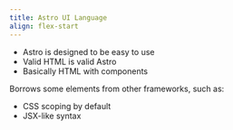 ```yaml
---
title: Astro UI Language
align: flex-start
---
```


- Astro is designed to be easy to use
- Valid HTML is valid Astro
- Basically HTML with components

Borrows some elements from other frameworks, such as:

- CSS scoping by default
- JSX-like syntax
